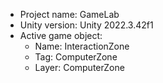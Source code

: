 <!-- UNITY CODE ASSIST INSTRUCTIONS START -->
- Project name: GameLab
- Unity version: Unity 2022.3.42f1
- Active game object:
  - Name: InteractionZone
  - Tag: ComputerZone
  - Layer: ComputerZone
<!-- UNITY CODE ASSIST INSTRUCTIONS END -->